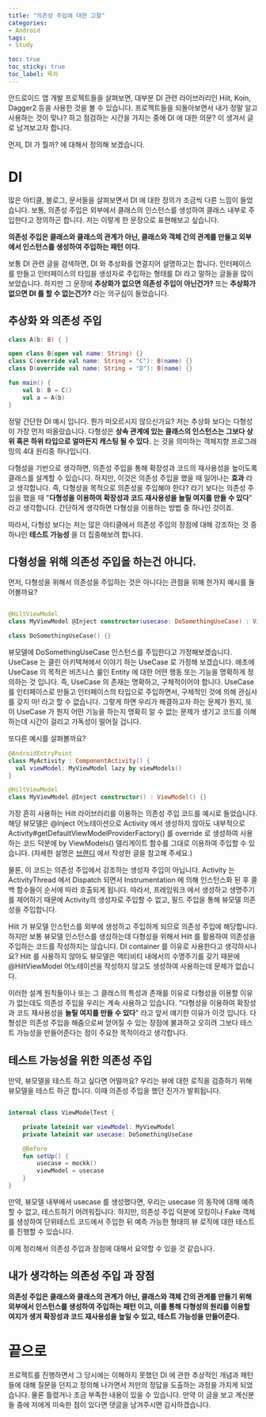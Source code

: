```yaml
---
title: "의존성 주입에 대한 고찰"
categories:
- Android
tags:
- Study

toc: true
toc_sticky: true
toc_label: 목차
---
```


안드로이드 앱 개발 프로젝트들을 살펴보면, 대부분 DI 관련 라이브러리인 Hilt, Koin, Dagger2 등을 사용한 것을 볼 수 있습니다. 프로젝트들을 되돌아보면서 내가 정말 알고 사용하는 것이 맞나? 하고 점검하는 시간을 가지는 중에 DI 에 대한 의문? 이 생겨서 글로 남겨보고자 합니다.

먼저, DI 가 뭘까? 에 대해서 정의해 보겠습니다.

# DI

많은 아티클, 블로그, 문서들을 살펴보면서 DI 에 대한 정의가 조금씩 다른 느낌이 들었습니다. 보통, 의존성 주입은 외부에서 클래스의 인스턴스를 생성하여 클래스 내부로 주입한다고 정의하곤 합니다. 저는 이렇게 한 문장으로 표현해보고 싶습니다.

__의존성 주입은 클래스와 클래스의 관계가 아닌, 클래스와 객체 간의 관계를 만들고 외부에서 인스턴스를 생성하여 주입하는 패턴 이다.__

보통 DI 관련 글을 검색하면, DI 와 추상화를 연결지어 설명하고는 합니다. 인터페이스를 만들고 인터페이스의 타입을 생성자로 주입하는 형태를 DI 라고 말하는 글들을 많이 보았습니다. 하지만 그 문장에 __추상화가 없으면 의존성 주입이 아닌건가?__ 또는 __추상화가 없으면 DI 를 할 수 없는건가?__ 라는 의구심이 들었습니다.

## 추상화 와 의존성 주입

```kotlin
class A(b: B) { }

open class B(open val name: String) {}
class C(override val name: String = "C"): B(name) {}
class D(override val name: String = "D"): B(name) {}

fun main() {
    val b: B = C()
    val a = A(b)
}
```

정말 간단한 DI 예시 입니다. 뭔가 떠오르시지 않으신가요? 저는 추상화 보다는 다형성이 가장 먼저 떠올랐습니다. 다형성은 __상속 관계에 있는 클래스의 인스턴스는 그보다 상위 혹은 하위 타입으로 얼마든지 캐스팅 될 수 있다.__ 는 것을 의미하는 객체지향 프로그래밍의 4대 원리중 하나입니다.

다형성을 기반으로 생각하면, 의존성 주입을 통해 확장성과 코드의 재사용성을 높이도록 클래스를 설계할 수 있습니다. 하지만, 이것은 의존성 주입을 했을 때 일어나는 __효과__ 라고 생각합니다. 즉, 다형성을 목적으로 의존성을 주입해야 한다? 라기 보다는 의존성 주입을 했을 때 "__다형성을 이용하여 확장성과 코드 재사용성을 늘릴 여지를 만들 수 있다__" 라고 생각합니다. 간단하게 생각하면 다형성을 이용하는 방법 중 하나인 것이죠.

따라서, 다형성 보다는 저는 많은 아티클에서 의존성 주입의 장점에 대해 강조하는 것 중 하나인 __테스트 가능성__ 을 더 집중해보려 합니다.

## 다형성을 위해 의존성 주입을 하는건 아니다.

먼저, 다형성을 위해서 의존성을 주입하는 것은 아니다는 관점을 위해 한가지 예시를 들어볼까요?

```kotlin

@HiltViewModel
class MyViewModel @Inject constructor(usecase: DoSomethingUseCase) : ViewModel() {}

class DoSomethingUseCase() {}
```

뷰모델에 DoSomethingUseCase 인스턴스를 주입한다고 가정해보겠습니다. UseCase 는 클린 아키텍쳐에서 이야기 하는 UseCase 로 가정해 보겠습니다. 애초에 UseCase 의 목적은 비즈니스 룰인 Entity 에 대한 어떤 행동 또는 기능을 명확하게 정의하는 것 입니다. 즉, UseCase 의 존재는 명확하고, 구체적이어야 합니다. UseCase 를 인터페이스로 만들고 인터페이스의 타입으로 주입하면서, 구체적인 것에 의해 관심사를 갖지 마! 라고 할 수 없습니다. 그렇게 하면 우리가 해결하고자 하는 문제가 뭔지, 또 이 UseCase 가 뭔지 어떤 기능을 하는지 명확히 알 수 없는 문제가 생기고 코드를 이해하는데 시간이 걸리고 가독성이 떨어질 겁니다.

또다른 예시를 살펴볼까요?

```kotlin
@AndroidEntryPoint
class MyActivity : ComponentActivity() {
  val viewModel: MyViewModel lazy by viewModels()
}

@HiltViewModel
class MyViewModel @Inject constructor() : ViewModel() {}
```

가장 흔히 사용하는 Hilt 라이브러리를 이용하는 의존성 주입 코드를 예시로 들었습니다. 해당 뷰모델은 @Inject 어노테이션으로 Activity 에서 생성하지 않아도 내부적으로 Activity#getDefaultViewModelProviderFactory() 를 override 로 생성하여 사용하는 코드 덕분에 by ViewModels() 델리게이트 함수를 그대로 이용하여 주입할 수 있습니다. (자세한 설명은 [브랜디](https://labs.brandi.co.kr//2021/04/27/kimdy3.html) 에서 작성한 글을 참고해 주세요.)

물론, 이 코드는 의존성 주입에서 강조하는 생성자 주입이 아닙니다. Activity 는 ActivityThread 에서 Dispatch 되면서 Instrumentation 에 의해 인스턴스화 된 후 콜백 함수들이 순서에 따라 호출되게 됩니다. 따라서, 프레임워크 에서 생성하고 생명주기를 제어하기 때문에 Activity의 생성자로 주입할 수 없고, 필드 주입을 통해 뷰모델 의존성을 주입합니다.

Hilt 가 뷰모델 인스턴스를 외부에 생성하고 주입하게 되므로 의존성 주입에 해당합니다. 하지만 보통 뷰모델 인스턴스를 생성하는데 다형성을 위해서 Hilt 를 활용하여 의존성을 주입하는 코드를 작성하지는 않습니다. DI container 를 이유로 사용한다고 생각하시나요? Hilt 를 사용하지 않아도 뷰모델은 액티비티 내에서의 수명주기를 갖기 때문에 @HiltViewModel 어노테이션을 작성하지 않고도 생성하여 사용하는데 문제가 없습니다.

이러한 설계 원칙들이나 또는 그 클래스의 특성과 존재를 이유로 다형성을 이용할 이유가 없는데도 의존성 주입을 우리는 계속 사용하고 있습니다. "다형성을 이용하여 확장성과 코드 재사용성을 __늘릴 여지를 만들 수 있다__" 라고 앞서 얘기한 이유가 이것 입니다. 다형성은 의존성 주입을 해줌으로써 얻어질 수 있는 장점에 불과하고 오히려 그보다 테스트 가능성을 만들어준다는 점이 주요한 목적이라고 생각합니다.

## 테스트 가능성을 위한 의존성 주입

만약, 뷰모델을 테스트 하고 싶다면 어떨까요? 우리는 뷰에 대한 로직을 검증하기 위해 뷰모델을 테스트 하곤 합니다. 이때 의존성 주입을 했던 진가가 발휘됩니다.

```kotlin

internal class ViewModelTest {

    private lateinit var viewModel: MyViewModel
    private lateinit var usecase: DoSomethingUseCase

    @Before
    fun setUp() {
        usecase = mockk()
        viewModel = usecase
    }
}
```

만약, 뷰모델 내부에서 usecase 를 생성했다면, 우리는 usecase 의 동작에 대해 예측할 수 없고, 테스트하기 어려워집니다. 하지만, 의존성 주입 덕분에 모킹이나 Fake 객체를 생성하여 단위테스트 코드에서 주입한 뒤 예측 가능한 형태의 뷰 로직에 대한 테스트를 진행할 수 있습니다.

이제 정리해서 의존성 주입과 장점에 대해서 요약할 수 있을 것 같습니다.

## 내가 생각하는 의존성 주입 과 장점

__의존성 주입은 클래스와 클래스의 관계가 아닌, 클래스와 객체 간의 관계를 만들기 위해 외부에서 인스턴스를 생성하여 주입하는 패턴 이고, 이를 통해 다형성의 원리를 이용할 여지가 생겨 확장성과 코드 재사용성을 높일 수 있고, 테스트 가능성을 만들어준다.__

# 끝으로

프로젝트를 진행하면서 그 당시에는 이해하지 못했던 DI 에 관한 추상적인 개념과 패턴들에 대해 질문을 던지고 정의해 나가면서 저만의 정답을 도출하는 과정을 가지게 되었습니다. 물론 틀렸거나 조금 부족한 내용이 있을 수 있습니다. 만약 이 글을 보고 계신분들 중에 저에게 미숙한 점이 있다면 댓글을 남겨주시면 감사하겠습니다.